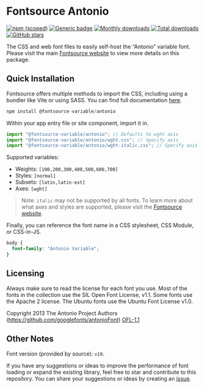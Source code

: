# Fontsource Antonio

[![npm (scoped)](https://img.shields.io/npm/v/@fontsource-variable/antonio?color=brightgreen)](https://www.npmjs.com/package/@fontsource-variable/antonio) [![Generic badge](https://img.shields.io/badge/fontsource-passing-brightgreen)](https://github.com/fontsource/fontsource) [![Monthly downloads](https://badgen.net/npm/dm/@fontsource-variable/antonio)](https://github.com/fontsource/fontsource) [![Total downloads](https://badgen.net/npm/dt/@fontsource-variable/antonio)](https://github.com/fontsource/fontsource) [![GitHub stars](https://img.shields.io/github/stars/fontsource/fontsource.svg?style=social&label=Star)](https://github.com/fontsource/fontsource/stargazers)

The CSS and web font files to easily self-host the “Antonio” variable font. Please visit the main [Fontsource website](https://fontsource.org/fonts/antonio) to view more details on this package.

## Quick Installation

Fontsource offers multiple methods to import the CSS, including using a bundler like Vite or using SASS. You can find full documentation [here](https://fontsource.org/docs/getting-started/introduction).

```javascript
npm install @fontsource-variable/antonio
```

Within your app entry file or site component, import it in.

```javascript
import "@fontsource-variable/antonio"; // Defaults to wght axis
import "@fontsource-variable/antonio/wght.css"; // Specify axis
import "@fontsource-variable/antonio/wght-italic.css"; // Specify axis and style
```

Supported variables:
- Weights: `[100,200,300,400,500,600,700]`
- Styles: `[normal]`
- Subsets: `[latin,latin-ext]`
- Axes: `[wght]`

> Note: `italic` may not be supported by all fonts. To learn more about what axes and styles are supported, please visit the [Fontsource website](https://fontsource.org/fonts/antonio).

Finally, you can reference the font name in a CSS stylesheet, CSS Module, or CSS-in-JS.

```css
body {
  font-family: "Antonio Variable";
}
```

## Licensing
Always make sure to read the license for each font you use. Most of the fonts in the collection use the SIL Open Font License, v1.1. Some fonts use the Apache 2 license. The Ubuntu fonts use the Ubuntu Font License v1.0.

Copyright 2013 The Antonio Project Authors (https://github.com/googlefonts/antonioFont)
[OFL-1.1](https://openfontlicense.org)

## Other Notes
Font version (provided by source): `v19`.

If you have any suggestions or ideas to improve the performance of font loading or expand the existing library, feel free to star and contribute to this repository. You can share your suggestions or ideas by creating an [issue](https://github.com/fontsource/fontsource/issues).